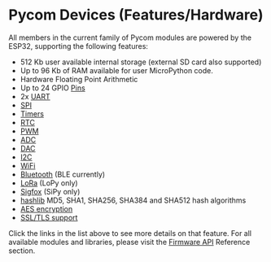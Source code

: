 # Pycom Devices (Features/Hardware)

All members in the current family of Pycom modules are powered by the ESP32, supporting the following features:

- 512 Kb user available internal storage (external SD card also supported)
- Up to 96 Kb of RAM available for user MicroPython code.
- Hardware Floating Point Arithmetic
- Up to 24 GPIO [Pins](../firmwareapi/pycom/machine/Pin.md)
- 2x [UART](../firmwareapi/pycom/machine/UART.md)
- [SPI](../firmwareapi/pycom/machine/SPI.md)
- [Timers](../firmwareapi/pycom/machine/Timer.md)
- [RTC](../firmwareapi/pycom/machine/RTC.md)
- [PWM](../firmwareapi/pycom/machine/PWM.md)
- [ADC](../firmwareapi/pycom/machine/ADC.md)
- [DAC](../firmwareapi/pycom/machine/DAC.md)
- [I2C](../firmwareapi/pycom/machine/I2C.md)
- [WiFi](../firmwareapi/pycom/network/wlan.md)
- [Bluetooth](../firmwareapi/pycom/network/bluetooth/README.md) (BLE currently)
- [LoRa](../firmwareapi/pycom/network/lora.md) (LoPy only)
- [Sigfox](../firmwareapi/pycom/network/sigfox.md) (SiPy only)
- [hashlib](../firmwareapi/micropython/uhashlib.md) MD5, SHA1, SHA256, SHA384 and SHA512 hash algorithms
- [AES encryption](../firmwareapi/pycom/aes.md)
- [SSL/TLS support](../firmwareapi/micropython/ussl.md)

Click the links in the list above to see more details on that feature. For all available modules and libraries, please visit the [Firmware API](../firmwareapi/README.md) Reference section.
